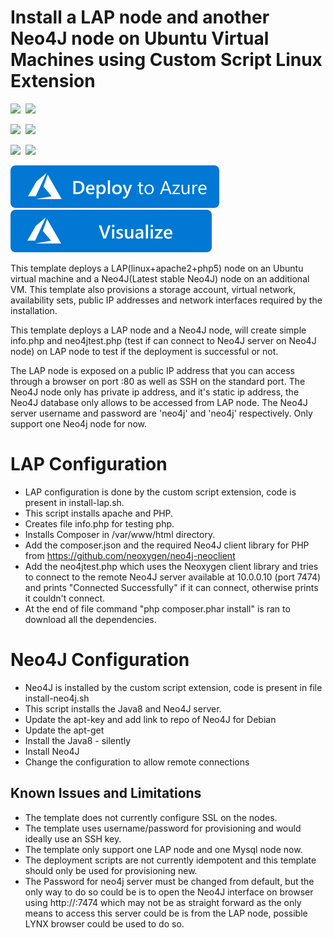 # Install a LAP node and another Neo4J node on Ubuntu Virtual Machines using Custom Script Linux Extension

<IMG SRC="https://azurequickstartsservice.blob.core.windows.net/badges/lap-neo4j-ubuntu/PublicLastTestDate.svg" />&nbsp;
<IMG SRC="https://azurequickstartsservice.blob.core.windows.net/badges/lap-neo4j-ubuntu/PublicDeployment.svg" />&nbsp;

<IMG SRC="https://azurequickstartsservice.blob.core.windows.net/badges/lap-neo4j-ubuntu/FairfaxLastTestDate.svg" />&nbsp;
<IMG SRC="https://azurequickstartsservice.blob.core.windows.net/badges/lap-neo4j-ubuntu/FairfaxDeployment.svg" />&nbsp;

<IMG SRC="https://azurequickstartsservice.blob.core.windows.net/badges/lap-neo4j-ubuntu/BestPracticeResult.svg" />&nbsp;
<IMG SRC="https://azurequickstartsservice.blob.core.windows.net/badges/lap-neo4j-ubuntu/CredScanResult.svg" />&nbsp;

<a href="https://portal.azure.com/#create/Microsoft.Template/uri/https%3A%2F%2Fraw.githubusercontent.com%2FAzure%2Fazure-quickstart-templates%2Fmaster%2Flap-neo4j-ubuntu%2Fazuredeploy.json" target="_blank">
    <img src="https://raw.githubusercontent.com/Azure/azure-quickstart-templates/master/1-CONTRIBUTION-GUIDE/images/deploytoazure.svg?sanitize=true"/>
</a>
<a href="http://armviz.io/#/?load=https%3A%2F%2Fraw.githubusercontent.com%2FAzure%2Fazure-quickstart-templates%2Fmaster%2Flap-neo4j-ubuntu%2Fazuredeploy.json" target="_blank">
    <img src="https://raw.githubusercontent.com/Azure/azure-quickstart-templates/master/1-CONTRIBUTION-GUIDE/images/visualizebutton.svg?sanitize=true"/>
</a>


This template deploys a LAP(linux+apache2+php5) node on an Ubuntu virtual machine and a Neo4J(Latest stable Neo4J) node on an additional VM. This template also provisions a storage account, virtual network, availability sets, public IP addresses and network interfaces required by the installation.

This template deploys a LAP node and a Neo4J node, will create simple info.php and neo4jtest.php (test if can connect to Neo4J server on Neo4J node) on LAP node to test if the deployment is successful or not.
 
The LAP node is exposed on a public IP address that you can access through a browser on port :80 as well as SSH on the standard port. 
The Neo4J node only has private ip address, and it's static ip address, the Neo4J database only allows to be accessed from LAP node.
The Neo4J server username and password are 'neo4j' and 'neo4j' respectively.
Only support one Neo4j node for now.

# LAP Configuration
- LAP configuration is done by the custom script extension, code is present in install-lap.sh.
- This script installs apache and PHP.
- Creates file info.php for testing php.  
- Installs Composer in /var/www/html directory.
- Add the composer.json and the required Neo4J client library for PHP from https://github.com/neoxygen/neo4j-neoclient 
- Add the neo4jtest.php which uses the Neoxygen client library and tries to connect to the remote Neo4J server available at 10.0.0.10 (port 7474) and prints "Connected Successfully" if it can connect, otherwise prints it couldn't connect.
- At the end of file command "php composer.phar install" is ran to download all the dependencies.  

# Neo4J Configuration
- Neo4J is installed by the custom script extension, code is present in file install-neo4j.sh
- This script installs the Java8 and Neo4J server.
- Update the apt-key and add link to repo of Neo4J for Debian
- Update the apt-get 
- Install the Java8 - silently
- Install Neo4J
- Change the configuration to allow remote connections

## Known Issues and Limitations
- The template does not currently configure SSL on the nodes.
- The template uses username/password for provisioning and would ideally use an SSH key.
- The template only support one LAP node and one Mysql node now.
- The deployment scripts are not currently idempotent and this template should only be used for provisioning new.
- The Password for neo4j server must be changed from default, but the only way to do so could be is to open the Neo4J interface on browser using http://<serverip>:7474 which may not be as straight forward as the only means to access this server could be is from the LAP node, possible LYNX browser could be used to do so.

